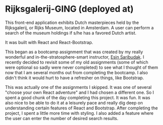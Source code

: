 # Rijksgalerij-GING (deployed at)

This front-end application exhibits Dutch masterpieces held by the Rijksgalerij, or Rijks Museum, located in Amsterdam. A user can perform a search of the museum holdings if s/he has a favored Dutch artist.

It was built with React and React-Bootstrap.

This began as a bootcamp assignment that was created by my really wonderful and in-the-stratosphere-smart instructor, [Esin Saribudak](https://www.linkedin.com/in/esinsaribudak/). I recently decided to revisit some of my old assignments (some of which were optional so sadly were never completed) to see what I thought of them now that I am several months out from completing the bootcamp. I also didn't think it would hurt to have a refresher on things, like Bootstrap.

This was actually one of the assignments I skipped. It was one of several "choose your own React adventure" and I had chosen a different one. So I spent a good chunk of the day completing this project. It was fun. It was also nice to be able to do it at a leisurely pace and really dig deep on understanding certain features of React and Bootstrap. After completing the project, I spent a little more time with styling. I also added a feature where the user can enter the number of desired search results.
